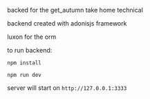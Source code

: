 backed for the get_autumn take home technical

backend created with adonisjs framework

luxon for the orm

to run backend:

`npm install`

`npm run dev`

server will start on `http://127.0.0.1:3333`

